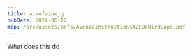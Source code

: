 ```yaml
---
title: aiwufaiuejg
pubDate: 2024-06-12
map: /src/assets/pdfs/AvenzaInstructionsAZFOeBirdGaps.pdf
---
```

What does this do